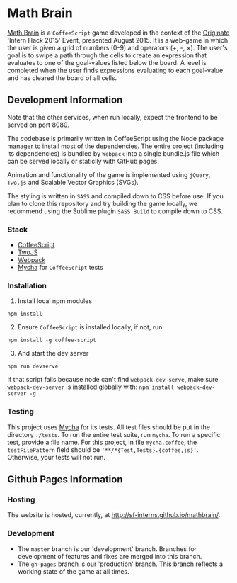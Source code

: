 # Math Brain

[Math Brain](http://sf-interns.github.io/mathbrain/) is a `CoffeeScript` game developed in the context of the [Originate](http://www.originate.com/) 'Intern Hack 2015' Event, presented August 2015.  It is a web-game in which the user is given a grid of numbers (0-9) and operators (+, -, &times;). The user's goal is to swipe a path through the cells to create an expression that evaluates to one of the goal-values listed below the board. A level is completed when the user finds expressions evaluating to each goal-value and has cleared the board of all cells.

## Development Information

Note that the other services, when run locally, expect the frontend to be served on port 8080.

The codebase is primarily written in CoffeeScript using the Node package manager to install most of the dependencies. The entire project (including its dependencies) is bundled by `Webpack` into a single bundle.js file which can be served locally or staticlly with GitHub pages.

Animation and functionality of the game is implemented using `jQuery`, `Two.js` and Scalable Vector Graphics (SVGs).

The styling is written in `SASS` and compiled down to CSS before use. If you plan to clone this repository and try building the game locally, we recommend using the Sublime plugin `SASS Build` to compile down to CSS.

### Stack

- [CoffeeScript](http://coffeescript.org/)
- [TwoJS](https://jonobr1.github.io/two.js/)
- [Webpack](http://webpack.github.io/docs/)
- [Mycha](https://github.com/Originate/mycha) for `CoffeeScript` tests

### Installation

1. Install local npm modules

```npm install```

2. Ensure `CoffeeScript` is installed locally, if not, run

```npm install -g coffee-script```

3. And start the dev server

```npm run devserve```

If that script fails because node can't find `webpack-dev-serve`, make sure `webpack-dev-server` is installed globally with: `npm install webpack-dev-server -g`

### Testing
This project uses [Mycha](https://github.com/Originate/mycha) for its tests. All test files should be put in the directory `./tests`. To run the entire test suite, run `mycha`. To run a specific test, provide a file name. For this project, in file `mycha.coffee`, the `testFilePattern` field should be `'**/*{Test,Tests}.{coffee,js}'`. Otherwise, your tests will not run.

## Github Pages Information

### Hosting
The website is hosted, currently, at <http://sf-interns.github.io/mathbrain/>.

### Development
 - The `master` branch is our 'development' branch. Branches for development of features and fixes are merged into this branch.
 - The `gh-pages` branch is our 'production' branch. This branch reflects a working state of the game at all times.
